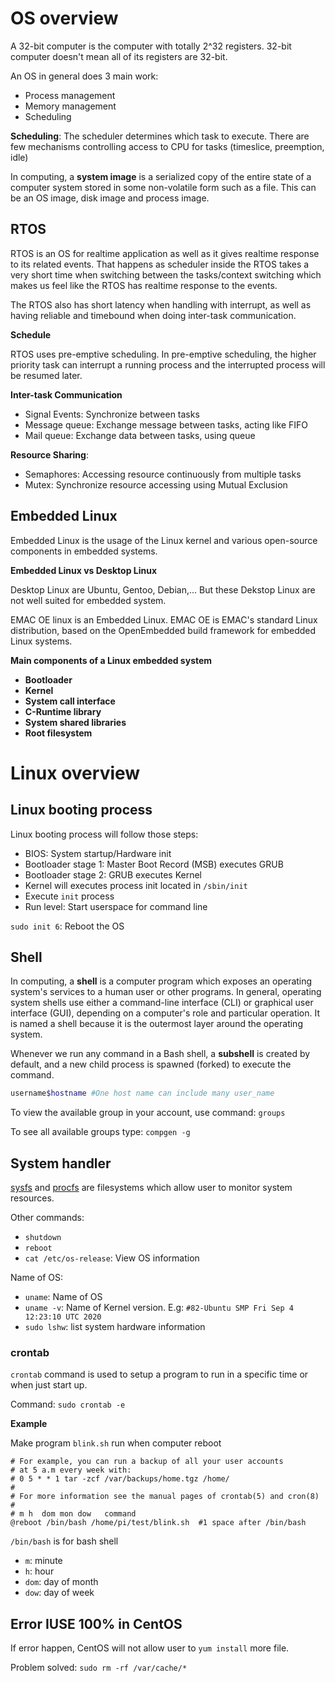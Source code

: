 # OS overview

A 32-bit computer is the computer with totally 2^32 registers. 32-bit computer doesn't mean all of its registers are 32-bit.

An OS in general does 3 main work:

* Process management
* Memory management
* Scheduling

**Scheduling**: The scheduler determines which task to execute. There are few mechanisms controlling access to CPU for tasks (timeslice, preemption, idle)

In computing, a **system image** is a serialized copy of the entire state of a computer system stored in some non-volatile form such as a file. This can be an OS image, disk image and process image.

## RTOS

RTOS is an OS for realtime application as well as it gives realtime response to its related events. That happens as scheduler inside the RTOS takes a very short time when switching between the tasks/context switching which makes us feel like the RTOS has realtime response to the events.

The RTOS also has short latency when handling with interrupt, as well as having reliable and timebound when doing inter-task communication.

**Schedule**

RTOS uses pre-emptive scheduling. In pre-emptive scheduling, the higher priority task can interrupt a running process and the interrupted process will be resumed later.

**Inter-task Communication**

* Signal Events: Synchronize between tasks
* Message queue: Exchange message between tasks, acting like FIFO
* Mail queue: Exchange data between tasks, using queue

**Resource Sharing**:

* Semaphores: Accessing resource continuously from multiple tasks
* Mutex: Synchronize resource accessing using Mutual Exclusion

## Embedded Linux

Embedded Linux is the usage of the Linux kernel and various open-source components in embedded systems.

**Embedded Linux vs Desktop Linux**

Desktop Linux are Ubuntu, Gentoo, Debian,... But these Dekstop Linux are not well suited for embedded system.

EMAC OE linux is an Embedded Linux. EMAC OE is EMAC's standard Linux distribution, based on the OpenEmbedded build framework for embedded Linux systems.

**Main components of a Linux embedded system**

* **Bootloader**
* **Kernel**
* **System call interface**
* **C-Runtime library**
* **System shared libraries** 
* **Root filesystem**

# Linux overview

## Linux booting process

Linux booting process will follow those steps:

* BIOS: System startup/Hardware init
* Bootloader stage 1: Master Boot Record (MSB) executes GRUB
* Bootloader stage 2: GRUB executes Kernel
* Kernel will executes process init located in ``/sbin/init``
* Execute ``init`` process
* Run level: Start userspace for command line

``sudo init 6``: Reboot the OS

## Shell

In computing, a **shell** is a computer program which exposes an operating system's services to a human user or other programs. In general, operating system shells use either a command-line interface (CLI) or graphical user interface (GUI), depending on a computer's role and particular operation. It is named a shell because it is the outermost layer around the operating system.

Whenever we run any command in a Bash shell, a **subshell** is created by default, and a new child process is spawned (forked) to execute the command. 

```bash
username$hostname #One host name can include many user_name
```

To view the available group in your account, use command: ``groups``

To see all available groups type: ``compgen -g``

## System handler

[sysfs](https://github.com/TranPhucVinh/Linux-Shell/tree/master/Physical%20layer/File%20system#sysfs) and [procfs](https://github.com/TranPhucVinh/Linux-Shell/tree/master/Physical%20layer/File%20system#procfs) are filesystems which allow user to monitor system resources.

Other commands:

* ``shutdown``
* ``reboot``
* ``cat /etc/os-release``: View OS information

Name of OS:

* ``uname``: Name of OS
* ``uname -v``: Name of Kernel version. E.g: ``#82-Ubuntu SMP Fri Sep 4 12:23:10 UTC 2020``
* ``sudo lshw``: list system hardware information

### crontab

``crontab`` command is used to setup a program to run in a specific time or when just start up.

Command: ``sudo crontab -e``

**Example**

Make program ``blink.sh`` run when computer reboot

```
# For example, you can run a backup of all your user accounts
# at 5 a.m every week with:
# 0 5 * * 1 tar -zcf /var/backups/home.tgz /home/
#
# For more information see the manual pages of crontab(5) and cron(8)
#
# m h  dom mon dow   command
@reboot /bin/bash /home/pi/test/blink.sh  #1 space after /bin/bash
```

``/bin/bash`` is for bash shell

* ``m``: minute
* ``h``: hour
* ``dom``: day of month
* ``dow``: day of week

## Error IUSE 100% in CentOS

If error happen, CentOS will not allow user to ``yum install`` more file.

Problem solved: ``sudo rm -rf /var/cache/*``
